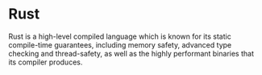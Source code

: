 # Rust

Rust is a high-level compiled language which is known for its static
compile-time guarantees, including memory safety, advanced type checking and
thread-safety, as well as the highly performant binaries that its compiler
produces.
